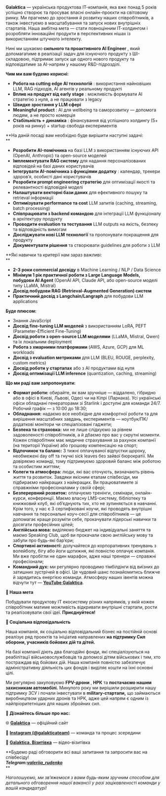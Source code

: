 **Galaktica** — українська продуктова ІТ-компанія, яка вже понад 5 років
успішно створює та просуває власні онлайн-проєкти на світовому ринку. Ми
прагнемо до зростання й розвитку наших співробітників, а також інвестуємо в
масштабування та запуск нових внутрішніх стартапів. Наша амбітна мета — стати
повноцінним ІТ-холдингом і розробляти інноваційні продукти в перспективних
нішах із використанням штучного інтелекту.

Нині ми шукаємо **сильного та проактивного AI Engineer** , який допомагатиме в
реалізації задач для існуючого продукту з ШІ-складовою, підтримає запуск ще
одного нового продукту та відповідатиме за AI-напрям у нашому R&D-підрозділі.

**Чим ми вам будемо корисні:**

  * **Робота на cutting edge AI технологій** : використання найновіших LLM, RAG підходів, AI агентів у реальному продукті
  * **Вплив на продукт від early stage** : можливість формувати AI стратегію з нуля, а не працювати з legacy
  * **Швидке зростання у LLM сфері**
  * **Meaningful product** : AI для wellbeing та саморозвитку — допомога людям, а не просто комерція
  * **Стабільність + динаміка** : фінансування від успішного холдингу (5+ років на ринку) + startup свобода експериментів

**На даній посаді вам необхідно буде вирішити наступні задачі:  
**

  * **Розробити AI-помічника** на базі LLM з використанням існуючих API (OpenAI, Anthropic) та open-source моделей
  * **Імплементувати RAG систему** для надання персоналізованих відповідей на базі даних користувачів
  * **Інтегрувати AI-помічника з функціями додатку** : календар, трекери здоров’я, особисті дані користувачів
  * **Розробити prompt engineering стратегію** для оптимізації якості та релевантності відповідей моделі
  * **Налаштувати векторні бази даних** для ефективного пошуку та retrieval інформації
  * **Оптимізувати performance та cost** LLM запитів (caching, streaming, batch processing)
  * **Співпрацювати з backend командою** для інтеграції LLM функціоналу в архітектуру продукту
  * **Проводити evaluation та тестування** LLM outputs на якість, безпеку та відповідність вимогам
  * **Досліджувати нові LLM технології** та пропонувати покращення для продукту
  * **Документувати рішення** та створювати guidelines для роботи з LLM

**Які навички та критерії нам зараз важливі:  
**

  * **2-3 роки commercial досвіду** в Machine Learning / NLP / Data Science
  * **Мінімум 1 рік практичної роботи з Large Language Models, побудови AI Agent** (OpenAI API, Claude API, або open-source моделі типу LLaMA, Mistral)
  * **Досвід побудови RAG (Retrieval-Augmented Generation) систем**
  * **Практичний досвід з Langchain/Langraph** для побудови LLM applications

**Буде плюсом:**

  * Знання JavaScript
  * **Досвід fine-tuning LLM моделей** з використанням LoRA, PEFT (Parameter-Efficient Fine-Tuning)
  * **Досвід роботи з open-source LLM моделями** (LLaMA, Mistral, Qwen) та їх локальним deployment
  * **Робота з хмарними платформами** (AWS, Azure, GCP) для ML workloads
  * **Досвід з evaluation метриками** для LLM (BLEU, ROUGE, perplexity, custom metrics)
  * **Досвід роботи у стартапах** або з AI продуктами від нуля
  * **Досвід оптимізації LLM inference** (quantization, caching, streaming)  
  

**Що ми раді вам запропонувати:**

  * **Формат роботи:** обирайте, як вам зручніше — віддалено, гібридно або в офісі в Києві, Львові, Одесі чи на Кіпрі (Ларнака). Усі українські офіси обладнані генераторами зі Starlink і доступні для команди 24/7. Робочий графік — з 10:00 до 18:30;
  * **Обладнання:** надаємо все необхідне для комфортної роботи та для вирішення масштабних завдань, експериментів — ноутбук/ПК/додаткові монітори чи спеціалізовані гаджети;
  * **Безпека та страховка:** ми не лише слідкуємо за рівнем задоволеності співробітників, а й дбаємо про вас у скрутні моменти. Кожен співробітник має медичне страхування за рахунок компанії (на території України) або грошову компенсацію на спорт;
  * **Відпочинок та баланс:** 3 тижні оплачуваної відпустки щороку, необмежені day off та гнучкі sick leaves без зайвої бюрократії. Ми довіряємо команді, тому підтримуємо здоровий баланс між роботою та особистим життям;
  * **Колеги та атмосфера:** люди, які вас оточують, визначають рівень життя та розвиток. Завдяки якісним етапам співбесіди, ми підбираємо найкращих з найкращих. Ви працюватимете зі справжніми професіоналами у своїй сфері;
  * **Безперервний розвиток:** оплачуємо тренінги, семінари, онлайн-курси, конференції. Маємо власну LMS-систему, бібліотеку та книжковий клуб, які об’єднують тих, хто не зупиняється в навчанні. Крім того, у нас є 3 сертифіковані коучи, які проводять внутрішні навчання та персональні коуч-сесії для співробітників — це допомагає краще розуміти себе, прокачувати лідерські навички та досягати професійних цілей;
  * **Англійська мова:** виділяємо бюджет на індивідуальні заняття та маємо Speaking Club, щоб ви прокачали свою англійську мову та забули про будь-які бар’єри;
  * **Спортивні активності:** долучайтеся до корпоративних тренувань з волейболу, бігу або йоги щотижня, які повністю оплачує компанія. Ми вже пробігли не один марафон, адже наші тренери — справжні професіонали;
  * **Командний дух:** ми регулярно проводимо тімбілдінги від виїзних до затишних зустрічей в офісі. Це чудовий шанс познайомитись ближче й зарядитись енергією команди. Атмосферу наших івентів можна відчути тут — [**YouTube Galaktica**](http://www.youtube.com/@galakticateam).

**🚀 Наша мета**

Побудувати продуктову IT екосистему різних напрямків, у якій кожен
співробітник матиме можливість відкривати внутрішні стартапи, рости та
реалізовувати свої ідеї. **Приєднуйтеся!**

**💙 Соціальна відповідальність**

Наша компанія, як соціально відповідальний бізнес на постійній основі реалізує
ряд проектів та ініціатив направлених **на підтримку Сил оборони, учасників
бойових дій та дітей.**

На базі компанії діють два благодійні фонди, які спеціалізуються на
реабілітації військовослужбовців та допомозі дітям військових і тим, хто
постраждав від бойових дій. Наша компанія повністю забезпечує адміністративну
діяльність цих фондів і виділяє кошти на їхні основні цілі.

Ми регулярно закуповуємо **FPV-дрони** , **НРК** та **постачаємо нашим
захисникам автомобілі.** Минулого року ми вирішили розширити нашу підтримку
ЗСУ і почали інвестувати в **military-стартапи,** що займаються виробництвом
ударних дронів та НРК, адже цей напрям є одним із найпріоритетніших для наших
збройних сил.

**🔗 Дізнайтесь більше про нас:**

🌐 [**Galaktica**](https://galaktica.io/) — офіційний сайт

📸 [**Instagram (@galakticateam)**](https://www.instagram.com/galakticateam/) —
команда та процес зсередини

🎥 [**Galaktica. Візитівка**](https://www.youtube.com/watch?v=4uQNIDPdjBg) —
відео-візитівка

**Будемо раді обговорити всі ваші запитання та запросити вас на співбесіду!  
**_Telegram:[valeriia_rudenko](https://t.me/valeriia_rudenko)_**  
**

_Наголошуємо, ми зв’яжемося з вами будь-яким зручним способом для детального
обговорення нашої вакансії у разі зацікавленості команди у вашій кандидатурі!_